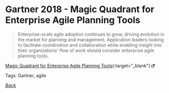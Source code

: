 # Gartner 2018 - Magic Quadrant for Enterprise Agile Planning Tools

> Enterprise-scale agile adoption continues to grow, driving evolution in the market for planning and management. Application leaders looking to facilitate coordination and collaboration while enabling insight into their organizations' flow of work should consider enterprise agile planning tools.

[Magic Quadrant for Enterprise Agile Planning Tools](https://www.gartner.com/doc/reprints?id=1-4YK11NZ&ct=180507){:target="_blank"} ![external redirect](../../img/ext-redir.png)

Tags: Gartner, agile

[_Back_](../)
